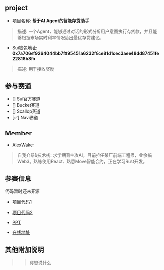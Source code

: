 ## project
- 项目名称: **基于AI Agent的智能存贷助手**
> 描述: 一个Agent，能够通过对话的形式分析用户意图执行存贷款，并且能够根据市场实时利率情况给出最优存贷建议。
- Sui钱包地址: **0x7a706ef9264044bb7f995451a6232f8ce81d1cec3aee48dd87451fe22816b8fb**
> 描述: 用于接收奖励

## 参与赛道
- [] Sui官方赛道
- [] Bucket赛道
- [] Scallop赛道
- [✅] Navi赛道

## Member
- [AlexWaker](https://github.com/你的username)
> 自我介绍&技术栈: 求学期间主攻AI，目前担任某厂前端工程师，业余搞Web3。熟练使用React、熟悉Move智能合约，正在学习Rust开发。

## 参赛信息
代码暂时还未开源
- [项目代码1](*8)
- [项目代码2](**)

- [PPT]()
- [在线地址]()

## 其他附加说明
>> 你想说什么